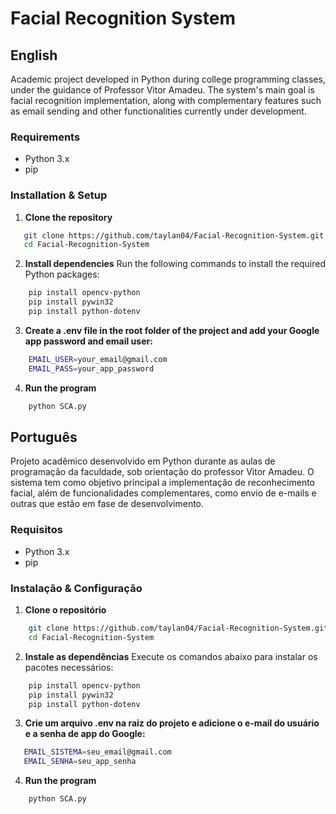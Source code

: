 # Facial Recognition System

## English

Academic project developed in Python during college programming classes, under the guidance of Professor Vitor Amadeu. The system's main goal is facial recognition implementation, along with complementary features such as email sending and other functionalities currently under development.

### Requirements

- Python 3.x  
- pip  

### Installation & Setup

1. **Clone the repository**  
```bash
   git clone https://github.com/taylan04/Facial-Recognition-System.git
   cd Facial-Recognition-System
```

2. **Install dependencies**
    Run the following commands to install the required Python packages:
```bash
    pip install opencv-python
    pip install pywin32
    pip install python-dotenv
```

3. **Create a .env file in the root folder of the project and add your Google app password and email user:**
```bash
    EMAIL_USER=your_email@gmail.com
    EMAIL_PASS=your_app_password
```

4. **Run the program**
```bash
    python SCA.py
```


## Português

Projeto acadêmico desenvolvido em Python durante as aulas de programação da faculdade, sob orientação do professor Vitor Amadeu. O sistema tem como objetivo principal a implementação de reconhecimento facial, além de funcionalidades complementares, como envio de e-mails e outras que estão em fase de desenvolvimento.

### Requisitos

- Python 3.x  
- pip  

### Instalação & Configuração

1. **Clone o repositório**  
```bash
    git clone https://github.com/taylan04/Facial-Recognition-System.git
    cd Facial-Recognition-System
```

2. **Instale as dependências**
    Execute os comandos abaixo para instalar os pacotes necessários:
```bash
    pip install opencv-python
    pip install pywin32
    pip install python-dotenv
```

3. **Crie um arquivo .env na raiz do projeto e adicione o e-mail do usuário e a senha de app do Google:**
 ```bash
    EMAIL_SISTEMA=seu_email@gmail.com
    EMAIL_SENHA=seu_app_senha
```

4. **Run the program**
```bash
    python SCA.py
```
